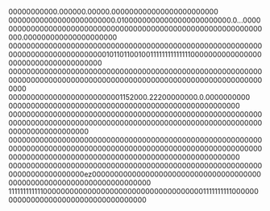 00000000000.000000.00000.000000000000000000000000
000000000000000000000000.01000000000000000000000000.0...0000000000000000000000000000000000000000000000000000000000000000.000000000000000000000
0000000000000000000000000000000000000000000000000000000000000000000000000000000101101100100111111111111110000000000000000000000000000000000000
0000000000000000000000000000000000000000000000000000000000000000000000000000000000000000000000000000000000000000000000
00000000000000000000000001152000.22200000000.0.0000000000
0000000000000000000000000000000000000000000000000000
000000000000000000000000000000000000000000000000000000000000000000000000000000000000000000000000000000000000000000000000000000000000
0000000000000000000000000000000000000000000000000000000000000000000000000000000000000000000000000000000000000000000000000000000000000000000000000000000000000000000000
00000000000000000000000000000000000000000000000000000000000000000000000000ez0000000000000000000000000000000000000000000000000000000000000000000000
11111111111100000000000000000000000000000000000011111111110000000000000000000000000000000000000

